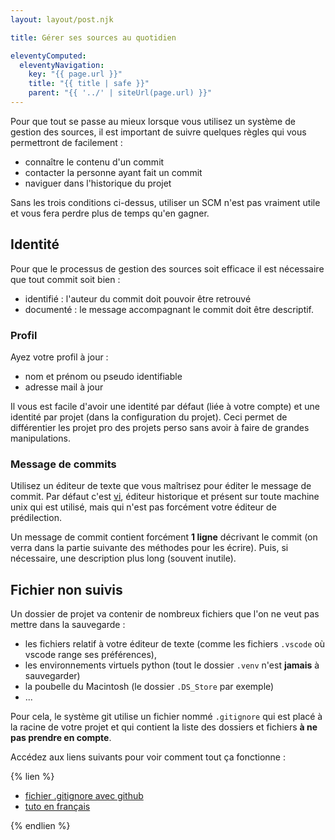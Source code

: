 ```yaml
---
layout: layout/post.njk

title: Gérer ses sources au quotidien

eleventyComputed:
  eleventyNavigation:
    key: "{{ page.url }}"
    title: "{{ title | safe }}"
    parent: "{{ '../' | siteUrl(page.url) }}"
---
```


Pour que tout se passe au mieux lorsque vous utilisez un système de gestion des sources, il est important de suivre quelques règles qui vous permettront de facilement :

- connaître le contenu d'un commit
- contacter la personne ayant fait un commit
- naviguer dans l'historique du projet

Sans les trois conditions ci-dessus, utiliser un SCM n'est pas vraiment utile et vous fera perdre plus de temps qu'en gagner.

## Identité

Pour que le processus de gestion des sources soit efficace il est nécessaire que tout commit soit bien :

- identifié : l'auteur du commit doit pouvoir être retrouvé
- documenté : le message accompagnant le commit doit être descriptif.

### Profil

Ayez votre profil à jour :

- nom et prénom ou pseudo identifiable
- adresse mail à jour

Il vous est facile d'avoir une identité par défaut (liée à votre compte) et une identité par projet (dans la configuration du projet). Ceci permet de différentier les projet pro des projets perso sans avoir à faire de grandes manipulations.

### Message de commits

Utilisez un éditeur de texte que vous maîtrisez pour éditer le message de commit. Par défaut c'est [vi](https://fr.wikipedia.org/wiki/Vi), éditeur historique et présent sur toute machine unix qui est utilisé, mais qui n'est pas forcément votre éditeur de prédilection.

Un message de commit contient forcément **1 ligne** décrivant le commit (on verra dans la partie suivante des méthodes pour les écrire). Puis, si nécessaire, une description plus long (souvent inutile).

## Fichier non suivis

Un dossier de projet va contenir de nombreux fichiers que l'on ne veut pas mettre dans la sauvegarde :

- les fichiers relatif à votre éditeur de texte (comme les fichiers `.vscode` où vscode range ses préférences),
- les environnements virtuels python (tout le dossier `.venv` n'est **jamais** à sauvegarder)
- la poubelle du Macintosh (le dossier `.DS_Store` par exemple)
- ...

Pour cela, le système git utilise un fichier nommé `.gitignore` qui est placé à la racine de votre projet et qui contient la liste des dossiers et fichiers **à ne pas prendre en compte**.

Accédez aux liens suivants pour voir comment tout ça fonctionne :

{% lien %}

- [fichier .gitignore avec github](https://docs.github.com/fr/get-started/git-basics/ignoring-files)
- [tuto en français](https://www.youtube.com/watch?v=gkzBzBomYyI)

{% endlien %}

<!-- TBD 

à étoffer (faire un exemple) en utilisant les liens précédent 

-->
